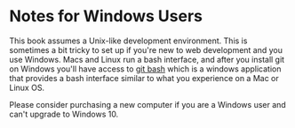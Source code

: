 # Notes for Windows Users

This book assumes a Unix-like development environment. This is sometimes a bit tricky to set up if you're new to web development and you use Windows. Macs and Linux run a bash interface, and after you install git on Windows you'll have access to [git bash](https://gitforwindows.org/) which is a windows application that provides a bash interface similar to what you experience on a Mac or Linux OS.

Please consider purchasing a new computer if you are a Windows user and can't upgrade to Windows 10.

